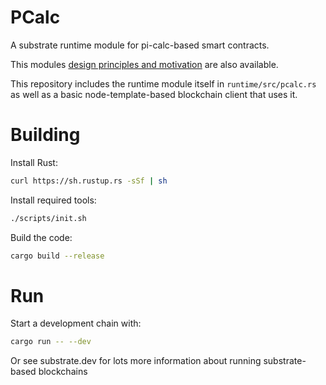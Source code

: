 # PCalc

A substrate runtime module for pi-calc-based smart contracts.

This modules [design principles and motivation](DesignAndMotivation.md) are also available.

This repository includes the runtime module itself in `runtime/src/pcalc.rs` as well as a basic node-template-based blockchain client that uses it.

# Building

Install Rust:

```bash
curl https://sh.rustup.rs -sSf | sh
```

Install required tools:

```bash
./scripts/init.sh
```

Build the code:

```bash
cargo build --release
```

# Run

Start a development chain with:

```bash
cargo run -- --dev
```

Or see substrate.dev for lots more information about running substrate-based blockchains

